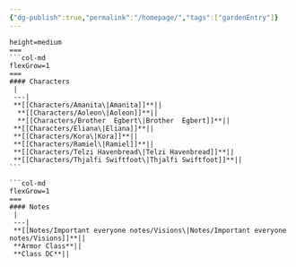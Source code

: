 ```yaml
---
{"dg-publish":true,"permalink":"/homepage/","tags":["gardenEntry"]}
---
```


````col
height=medium
===
```col-md
flexGrow=1
===
#### Characters
 |
 ---|
 **[[Characters/Amanita\|Amanita]]**||
  **[[Characters/Aoleon\|Aoleon]]**||
  **[[Characters/Brother  Egbert\|Brother  Egbert]]**||
 **[[Characters/Eliana\|Eliana]]**||
 **[[Characters/Kora\|Kora]]**||
 **[[Characters/Ramiel\|Ramiel]]**||
 **[[Characters/Telzi Havenbread\|Telzi Havenbread]]**||
 **[[Characters/Thjalfi Swiftfoot\|Thjalfi Swiftfoot]]**||
```

```col-md
flexGrow=1
===
#### Notes
 |
 ---|
 **[[Notes/Important everyone notes/Visions\|Notes/Important everyone notes/Visions]]**||
 **Armor Class**||
 **Class DC**||
